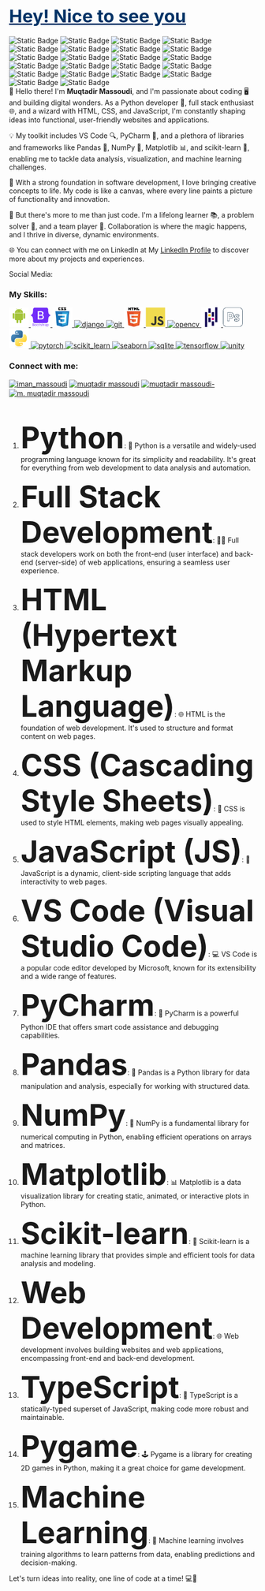 <link rel="stylesheet" href="https://cdnjs.cloudflare.com/ajax/libs/font-awesome/6.5.1/css/all.min.css" integrity="sha512-..." crossorigin="anonymous" />

<h1><span style="font-size: 36px;"><a href='https://github.com/MMuqtadirMassoudi' style="color: #003366;">Hey! Nice to see you</a></span></h1>
<div><img alt="Static Badge" src="https://img.shields.io/badge/🌐%20JavaScript-blue"> <img alt="Static Badge" src="https://img.shields.io/badge/💅%20CSS-pink"> <img alt="Static Badge" src="https://img.shields.io/badge/📄%20HTML-orange"> <img alt="Static Badge" src="https://img.shields.io/badge/🦕%20TypeJS-violet"> <img alt="Static Badge" src="https://img.shields.io/badge/🐍%20Python-purple"> <img alt="Static Badge" src="https://img.shields.io/badge/🧮%20Numpy-grey"> <img alt="Static Badge" src="https://img.shields.io/badge/📈%20Matplotlib-violet"> <img alt="Static Badge" src="https://img.shields.io/badge/🕹️%20PyGame-darkblue"> <img alt="Static Badge" src="https://img.shields.io/badge/💻%20VS%20Code-black"> <img alt="Static Badge" src="https://img.shields.io/badge/🧙%20PyCharm-darkpurple"> <img alt="Static Badge" src="https://img.shields.io/badge/💼%20Freelancer-lightblue"> <img alt="Static Badge" src="https://img.shields.io/badge/📚%20Scikit%20learn-red"> <img alt="Static Badge" src="https://img.shields.io/badge/➖%20Linear%20Regression-darkgreen"> <img alt="Static Badge" src="https://img.shields.io/badge/🔄%20Logistic%20Regression-lightgreen"> <img alt="Static Badge" src="https://img.shields.io/badge/🤖%20Machine%20Learning-darkred"> <img alt="Static Badge" src="https://img.shields.io/badge/🌐%20Flask-violet"> <img alt="Static Badge" src="https://img.shields.io/badge/📊%20Seaborn-brown"> <img alt="Static Badge" src="https://img.shields.io/badge/🌟%20Canva-purple"> <img alt="Static Badge" src="https://img.shields.io/badge/🤖%20SVM-lightblue"> <img alt="Static Badge" src="https://img.shields.io/badge/🌳%20Decision%20Tree-darkorange"> <img alt="Static Badge" src="https://img.shields.io/badge/🥒%20Pickle-black"> <img alt="Static Badge" src="https://img.shields.io/badge/📉%20Gradient%20Descent-red"></div>
👋 Hello there! I'm <b>Muqtadir Massoudi</b>, and I'm passionate about coding 🖥️ and building digital wonders. As a Python developer 🐍, full stack enthusiast 🌐, and a wizard with HTML, CSS, and JavaScript, I'm constantly shaping ideas into functional, user-friendly websites and applications.

💡 My toolkit includes VS Code 🔍, PyCharm 🐍, and a plethora of libraries and frameworks like Pandas 🐼, NumPy 🔢, Matplotlib 📊, and scikit-learn 🧠, enabling me to tackle data analysis, visualization, and machine learning challenges.

🚀 With a strong foundation in software development, I love bringing creative concepts to life. My code is like a canvas, where every line paints a picture of functionality and innovation.

🌟 But there's more to me than just code. I'm a lifelong learner 📚, a problem solver 🧩, and a team player 🤝. Collaboration is where the magic happens, and I thrive in diverse, dynamic environments.

🌐 You can connect with me on LinkedIn at My <a href='https://www.linkedin.com/in/muqtadir-massoudi-a29195226/'>LinkedIn Profile</a> to discover more about my projects and experiences.

Social Media:



<h3 align="left">My Skills:</h3>

<div><p align="left"> <a href="https://developer.android.com" target="_blank" rel="noreferrer"> <img src="https://raw.githubusercontent.com/devicons/devicon/master/icons/android/android-original-wordmark.svg" alt="android" width="40" height="40"/> </a> <a href="https://getbootstrap.com" target="_blank" rel="noreferrer"> <img src="https://raw.githubusercontent.com/devicons/devicon/master/icons/bootstrap/bootstrap-plain-wordmark.svg" alt="bootstrap" width="40" height="40"/> </a> <a href="https://www.w3schools.com/css/" target="_blank" rel="noreferrer"> <img src="https://raw.githubusercontent.com/devicons/devicon/master/icons/css3/css3-original-wordmark.svg" alt="css3" width="40" height="40"/> </a> <a href="https://www.djangoproject.com/" target="_blank" rel="noreferrer"> <img src="https://cdn.worldvectorlogo.com/logos/django.svg" alt="django" width="40" height="40"/> </a> <a href="https://git-scm.com/" target="_blank" rel="noreferrer"> <img src="https://www.vectorlogo.zone/logos/git-scm/git-scm-icon.svg" alt="git" width="40" height="40"/> </a> <a href="https://www.w3.org/html/" target="_blank" rel="noreferrer"> <img src="https://raw.githubusercontent.com/devicons/devicon/master/icons/html5/html5-original-wordmark.svg" alt="html5" width="40" height="40"/> </a> <a href="https://developer.mozilla.org/en-US/docs/Web/JavaScript" target="_blank" rel="noreferrer"> <img src="https://raw.githubusercontent.com/devicons/devicon/master/icons/javascript/javascript-original.svg" alt="javascript" width="40" height="40"/> </a> <a href="https://opencv.org/" target="_blank" rel="noreferrer"> <img src="https://www.vectorlogo.zone/logos/opencv/opencv-icon.svg" alt="opencv" width="40" height="40"/> </a> <a href="https://pandas.pydata.org/" target="_blank" rel="noreferrer"> <img src="https://raw.githubusercontent.com/devicons/devicon/2ae2a900d2f041da66e950e4d48052658d850630/icons/pandas/pandas-original.svg" alt="pandas" width="40" height="40"/> </a> <a href="https://www.photoshop.com/en" target="_blank" rel="noreferrer"> <img src="https://raw.githubusercontent.com/devicons/devicon/master/icons/photoshop/photoshop-line.svg" alt="photoshop" width="40" height="40"/> </a> <a href="https://www.python.org" target="_blank" rel="noreferrer"> <img src="https://raw.githubusercontent.com/devicons/devicon/master/icons/python/python-original.svg" alt="python" width="40" height="40"/> </a> <a href="https://pytorch.org/" target="_blank" rel="noreferrer"> <img src="https://www.vectorlogo.zone/logos/pytorch/pytorch-icon.svg" alt="pytorch" width="40" height="40"/> </a> <a href="https://scikit-learn.org/" target="_blank" rel="noreferrer"> <img src="https://upload.wikimedia.org/wikipedia/commons/0/05/Scikit_learn_logo_small.svg" alt="scikit_learn" width="40" height="40"/> </a> <a href="https://seaborn.pydata.org/" target="_blank" rel="noreferrer"> <img src="https://seaborn.pydata.org/_images/logo-mark-lightbg.svg" alt="seaborn" width="40" height="40"/> </a> <a href="https://www.sqlite.org/" target="_blank" rel="noreferrer"> <img src="https://www.vectorlogo.zone/logos/sqlite/sqlite-icon.svg" alt="sqlite" width="40" height="40"/> </a> <a href="https://www.tensorflow.org" target="_blank" rel="noreferrer"> <img src="https://www.vectorlogo.zone/logos/tensorflow/tensorflow-icon.svg" alt="tensorflow" width="40" height="40"/> </a> <a href="https://unity.com/" target="_blank" rel="noreferrer"> <img src="https://www.vectorlogo.zone/logos/unity3d/unity3d-icon.svg" alt="unity" width="40" height="40"/> </a> </p></div>

<h3 align="left">Connect with me:</h3>
<p align="left">
<a href="https://twitter.com/iman_massoudi" target="blank"><img align="center" src="https://raw.githubusercontent.com/rahuldkjain/github-profile-readme-generator/master/src/images/icons/Social/twitter.svg" alt="iman_massoudi" height="30" width="40" /></a>
<a href="https://www.linkedin.com/in/muqtadir-massoudi-a29195226/" target="blank"><img align="center" src="https://raw.githubusercontent.com/rahuldkjain/github-profile-readme-generator/master/src/images/icons/Social/linked-in-alt.svg" alt="muqtadir massoudi" height="30" width="40" /></a>
<a href="https://www.facebook.com/profile.php?id=61555149057921" target="blank"><img align="center" src="https://raw.githubusercontent.com/rahuldkjain/github-profile-readme-generator/master/src/images/icons/Social/facebook.svg" alt="muqtadir massoudi-" height="30" width="40" /></a>
<a href="https://www.instagram.com/m.muqtadirmassoudi/" target="blank"><img align="center" src="https://raw.githubusercontent.com/rahuldkjain/github-profile-readme-generator/master/src/images/icons/Social/instagram.svg" alt="m. muqtadir massoudi" height="30" width="40" /></a>
</p>

<br>

1) <span style="font-size: 60px;"><b>Python</b></span>: 🐍 Python is a versatile and widely-used programming language known for its simplicity and readability. It's great for everything from web development to data analysis and automation.

2) <span style="font-size: 60px;"><b>Full Stack Development</b></span>: 👨‍💻 Full stack developers work on both the front-end (user interface) and back-end (server-side) of web applications, ensuring a seamless user experience.

3) <span style="font-size: 60px;"><b>HTML (Hypertext Markup Language)</b></span>: 🌐 HTML is the foundation of web development. It's used to structure and format content on web pages.

4) <span style="font-size: 60px;"><b>CSS (Cascading Style Sheets)</b></span>: 🎨 CSS is used to style HTML elements, making web pages visually appealing.

5) <span style="font-size: 60px;"><b>JavaScript (JS)</b></span>: 🚀 JavaScript is a dynamic, client-side scripting language that adds interactivity to web pages.

6) <span style="font-size: 60px;"><b>VS Code (Visual Studio Code)</b></span>: 💻 VS Code is a popular code editor developed by Microsoft, known for its extensibility and a wide range of features.

7) <span style="font-size: 60px;"><b>PyCharm</b></span>: 🐍 PyCharm is a powerful Python IDE that offers smart code assistance and debugging capabilities.

8) <span style="font-size: 60px;"><b>Pandas</b></span>: 🐼 Pandas is a Python library for data manipulation and analysis, especially for working with structured data.

9) <span style="font-size: 60px;"><b>NumPy</b></span>: 🔢 NumPy is a fundamental library for numerical computing in Python, enabling efficient operations on arrays and matrices.

10) <span style="font-size: 60px;"><b>Matplotlib</b></span>: 📊 Matplotlib is a data visualization library for creating static, animated, or interactive plots in Python.

11) <span style="font-size: 60px;"><b>Scikit-learn</b></span>: 🤖 Scikit-learn is a machine learning library that provides simple and efficient tools for data analysis and modeling.

12) <span style="font-size: 60px;"><b>Web Development</b></span>: 🌐 Web development involves building websites and web applications, encompassing front-end and back-end development.

13) <span style="font-size: 60px;"><b>TypeScript</b></span>: 🧰 TypeScript is a statically-typed superset of JavaScript, making code more robust and maintainable.

14) <span style="font-size: 60px;"><b>Pygame</b></span>: 🕹️ Pygame is a library for creating 2D games in Python, making it a great choice for game development.

15) <span style="font-size: 60px;"><b>Machine Learning</b></span>: 🤖 Machine learning involves training algorithms to learn patterns from data, enabling predictions and decision-making.

Let's turn ideas into reality, one line of code at a time! 💻🚀
